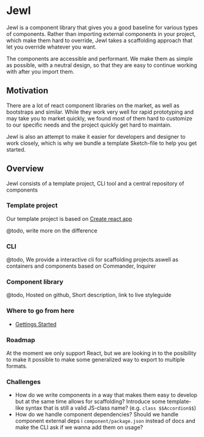 # Jewl
Jewl is a component library that gives you a good baseline for various types of components.
Rather than importing external components in your project, which make them hard to override,
Jewl takes a scaffolding approach that let you override whatever you want.

The components are accessible and performant. We make them as simple as possible, with a neutral design,
so that they are easy to continue working with after you import them.

## Motivation
There are a lot of react component libraries on the market, as well as bootstraps and similar.
While they work very well for rapid prototyping and may take you to market quickly, we found
most of them hard to customize to our specific needs and the project quickly get hard to maintain.

Jewl is also an attempt to make it easier for developers and designer to work closely, which is why
we bundle a template Sketch-file to help you get started.

## Overview
Jewl consists of a template project, CLI tool and a central repository of components

### Template project
Our template project is based on [Create react app](https://github.com/facebook/create-react-app)

@todo, write more on the difference

### CLI
@todo, We provide a interactive cli for scaffolding projects aswell as containers and components based on Commander, Inquirer

### Component library

@todo, Hosted on github, Short description, link to live styleguide

### Where to go from here
- [Gettings Started](./docs/getting-started.md])

### Roadmap
At the moment we only support React, but we are looking in to the posibility to make it possible
to make some generalized way to export to multiple formats.

### Challenges
- How do we write components in a way that makes them easy to develop but at the same time allows for scaffolding? Introduce some template-like syntax that is still a valid JS-class name? (e.g. `class $$Accordion$$`)
- How do we handle component dependencies? Should we handle component external deps i `component/package.json` instead of docs and make the CLI ask if we wanna add them on usage?
